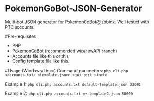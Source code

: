 # PokemonGoBot-JSON-Generator
Multi-bot JSON generator for PokemonGoBot@jabbink. Well tested with PTC accounts.

#Pre-requisites
* PHP
* [PokemonGoBot](https://github.com/jabbink/PokemonGoBot/) (recommended [wip/newAPI](https://github.com/jabbink/PokemonGoBot/tree/wip/newAPI) branch)
* Accounts file like this or this:
* Config template file like this.

#Usage (Windows/Linux)
Command parameters: `php cli.php <accounts.txt> <template.json> <gui_port_start>`

Example 1: `php cli.php accounts.txt default-template.json 33000`

Example 2: `php cli.php accounts.txt my-template2.json 50000`
